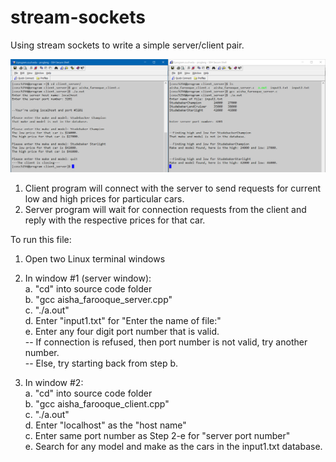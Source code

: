 # stream-sockets
Using stream sockets to write a simple server/client pair.

![demo](demo/media.png)

1. Client program will connect with the server to send requests for current low and high prices for particular cars.
2. Server program will wait for connection requests from the client and reply with the respective prices for that car.

To run this file:
1. Open two Linux terminal windows
2. In window #1 (server window):<br/>
  a. "cd" into source code folder<br/>
  b. "gcc aisha_farooque_server.cpp"<br/>
  c. "./a.out"<br/>
  d. Enter "input1.txt" for "Enter the name of file:"<br/>
  e. Enter any four digit port number that is valid. <br/>
  -- If connection is refused, then port number is not valid, try another number.<br/>
  -- Else, try starting back from step b.<br/>
 
 3. In window #2:<br/>
  a. "cd" into source code folder<br/>
  b. "gcc aisha_farooque_client.cpp"<br/>
  c. "./a.out"<br/>
  d. Enter "localhost" as the "host name"<br/>
  c. Enter same port number as Step 2-e for "server port number"<br/>
  e. Search for any model and make as the cars in the input1.txt database.<br/>
